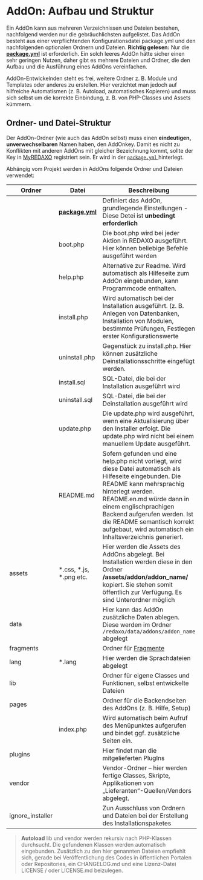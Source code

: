 # AddOn: Aufbau und Struktur

Ein AddOn kann aus mehreren Verzeichnissen und Dateien bestehen, nachfolgend werden nur die gebräuchlichsten aufgelistet. Das AddOn besteht aus einer verpflichtenden Konfigurationsdatei package.yml und den nachfolgenden optionalen Ordnern und Dateien. **Richtig gelesen:** Nur die [**package.yml**](/{{path}}/{{version}}/addon-package) ist erforderlich. Ein solch leeres AddOn hätte sicher einen sehr geringen Nutzen, daher gibt es mehrere Dateien und Ordner, die den Aufbau und die Ausführung eines AddOns vereinfachen.

AddOn-Entwickelnden steht es frei, weitere Ordner z. B. Module und Templates oder anderes zu erstellen. Hier verzichtet man jedoch auf hilfreiche Automatismen (z. B. Autoload, automatisches Kopieren) und muss sich selbst um die korrekte Einbindung, z. B. von PHP-Classes und Assets kümmern.

## Ordner- und Datei-Struktur

Der AddOn-Ordner (wie auch das AddOn selbst) muss einen **eindeutigen, unverwechselbaren** Namen haben, den AddOnkey. Damit es nicht zu Konflikten mit anderen AddOns mit gleicher Bezeichnung kommt, sollte der Key in [MyREDAXO](https://redaxo.org/myredaxo/login/) registriert sein. Er wird in der [ `package.yml` ](/{{path}}/{{version}}/addon-package) hinterlegt.

Abhängig vom Projekt werden in AddOns folgende Ordner und Dateien verwendet:

| Ordner           | Datei                                                  | Beschreibung                                                                                                                                                                                                                                                                                                                             |
| ---------------- | ------------------------------------------------------ | ---------------------------------------------------------------------------------------------------------------------------------------------------------------------------------------------------------------------------------------------------------------------------------------------------------------------------------------- |
|                  | [**package.yml**](/{{path}}/{{version}}/addon-package) | Definiert das AddOn, grundlegende Einstellungen - Diese Detei ist **unbedingt erforderlich**                                                                                                                                                                                                                                             |
|                  | boot.php                                               | Die boot.php wird bei jeder Aktion in REDAXO ausgeführt. Hier können beliebige Befehle ausgeführt werden                                                                                                                                                                                                                                 |
|                  | help.php                                               | Alternative zur Readme. Wird automatisch als Hilfeseite zum AddOn eingebunden, kann Programmcode enthalten.                                                                                                                                                                                                                              |
|                  | install.php                                            | Wird automatisch bei der Installation ausgeführt. (z. B. Anlegen von Datenbanken, Installation von Modulen, bestimmte Prüfungen, Festlegen erster Konfigurationswerte                                                                                                                                                                    |
|                  | uninstall.php                                          | Gegenstück zu install.php. Hier können zusätzliche Deinstallationsschritte eingefügt werden.                                                                                                                                                                                                                                             |
|                  | install.sql                                            | SQL-Datei, die bei der Installation ausgeführt wird                                                                                                                                                                                                                                                                                      |
|                  | uninstall.sql                                          | SQL-Datei, die bei der Deinstallation ausgeführt wird                                                                                                                                                                                                                                                                                    |
|                  | update.php                                             | Die update.php wird ausgeführt, wenn eine Aktualisierung über den Installer erfolgt. Die update.php wird nicht bei einem manuellem Update ausgeführt.                                                                                                                                                                                    |
|                  | README.md                                              | Sofern gefunden und eine help.php nicht vorliegt, wird diese Datei automatisch als Hilfeseite eingebunden. Die README kann mehrsprachig hinterlegt werden. README.en.md würde dann in einem englischprachigen Backend aufgerufen werden. Ist die README semantisch korrekt aufgebaut, wird automatisch ein Inhaltsverzeichnis generiert. |
| assets           | *.css, *.js, *.png etc.                              | Hier werden die Assets des AddOns abgelegt. Bei Installation werden diese in den Ordner **/assets/addon/addon_name/** kopiert. Sie stehen somit öffentlich zur Verfügung. Es sind Unterordner möglich                                                                                                                                    |
| data             |                                                        | Hier kann das AddOn zusätzliche Daten ablegen. Diese werden im Ordner   `/redaxo/data/addons/addon_name` abgelegt                                                                                                                                                                                                                        |
| fragments        |                                                        | Ordner für [Fragmente](/{{path}}/{{version}}/fragmente)                                                                                                                                                                                                                                                                                  |
| lang             | *.lang                                                 | Hier werden die Sprachdateien abgelegt                                                                                                                                                                                                                                                                                                   |
| lib              |                                                        | Ordner für eigene Classes und Funktionen, selbst entwickelte Dateien                                                                                                                                                                                                                                                                     |
| pages            |                                                        | Ordner für die Backendseiten des AddOns (z. B. Hilfe, Setup)                                                                                                                                                                                                                                                                             |
|                  | index.php                                              | Wird automatisch beim Aufruf des Menüpunktes aufgerufen und bindet ggf. zusätzliche Seiten ein.                                                                                                                                                                                                                                          |
| plugins          |                                                        | Hier findet man die mitgelieferten PlugIns                                                                                                                                                                                                                                                                                               |
| vendor           |                                                        | Vendor-Ordner – hier werden fertige Classes, Skripte, Applikationen von „Lieferanten“-Quellen/Vendors abgelegt.                                                                                                                                                                                                                          |
| ignore_installer |                                                        | Zun Ausschluss von Ordnern und Dateien bei der Erstellung des Installationspaketes                                                                                                                                                                                                                                                       |

> **Autoload** lib und vendor werden rekursiv nach PHP-Klassen durchsucht. Die gefundenen Klassen werden automatisch eingebunden. Zusätzlich zu den hier genannten Dateien empfiehlt sich, gerade bei Veröffentlichung des Codes in öffentlichen Portalen oder Repositories, ein CHANGELOG.md und eine Lizenz-Datei LICENSE / oder LICENSE.md beizulegen.
